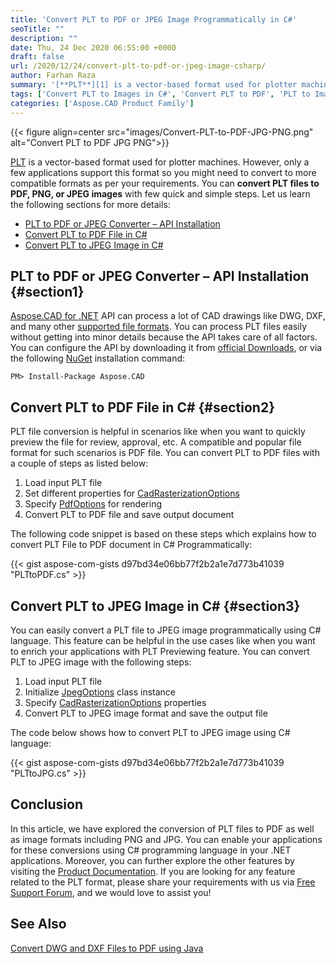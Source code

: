 ```yaml
---
title: 'Convert PLT to PDF or JPEG Image Programmatically in C#'
seoTitle: ""
description: ""
date: Thu, 24 Dec 2020 06:55:00 +0000
draft: false
url: /2020/12/24/convert-plt-to-pdf-or-jpeg-image-csharp/
author: Farhan Raza
summary: '[**PLT**][1] is a vector-based format used for plotter machines. However, only a few applications support this format so you might need to convert to more compatible formats as per your requirements. You can **convert PLT files to PDF, PNG, or JPEG images** with few quick and simple steps.'
tags: ['Convert PLT to Images in C#', 'Convert PLT to PDF', 'PLT to Image', 'PLT to JPEG', 'PLT to PDF', 'PLT to PNG']
categories: ['Aspose.CAD Product Family']
---
```




{{< figure align=center src="images/Convert-PLT-to-PDF-JPG-PNG.png" alt="Convert PLT to PDF JPG PNG">}}


[PLT][2] is a vector-based format used for plotter machines. However, only a few applications support this format so you might need to convert to more compatible formats as per your requirements. You can **convert PLT files to PDF, PNG, or JPEG images** with few quick and simple steps. Let us learn the following sections for more details:

*   [PLT to PDF or JPEG Converter – API Installation][3]
*   [Convert PLT to PDF File in C#][4]
*   [Convert PLT to JPEG Image in C#][5]

## PLT to PDF or JPEG Converter – API Installation {#section1}

[Aspose.CAD for .NET][6] API can process a lot of CAD drawings like DWG, DXF, and many other [supported file formats][7]. You can process PLT files easily without getting into minor details because the API takes care of all factors. You can configure the API by downloading it from [official Downloads][8], or via the following [NuGet][9] installation command:

```
PM> Install-Package Aspose.CAD
```

## Convert PLT to PDF File in C# {#section2}

PLT file conversion is helpful in scenarios like when you want to quickly preview the file for review, approval, etc. A compatible and popular file format for such scenarios is PDF file. You can convert PLT to PDF files with a couple of steps as listed below:

1.  Load input PLT file
2.  Set different properties for [CadRasterizationOptions][10]
3.  Specify [PdfOptions][11] for rendering
4.  Convert PLT to PDF file and save output document

The following code snippet is based on these steps which explains how to convert PLT File to PDF document in C# Programmatically:

{{< gist aspose-com-gists d97bd34e06bb77f2b2a1e7d773b41039 "PLTtoPDF.cs" >}}

## Convert PLT to JPEG Image in C# {#section3}

You can easily convert a PLT file to JPEG image programmatically using C# language. This feature can be helpful in the use cases like when you want to enrich your applications with PLT Previewing feature. You can convert PLT to JPEG image with the following steps:

1.  Load input PLT file
2.  Initialize [JpegOptions][12] class instance
3.  Specify [CadRasterizationOptions][13] properties
4.  Convert PLT to JPEG image format and save the output file

The code below shows how to convert PLT to JPEG image using C# language:

{{< gist aspose-com-gists d97bd34e06bb77f2b2a1e7d773b41039 "PLTtoJPG.cs" >}}

## Conclusion

In this article, we have explored the conversion of PLT files to PDF as well as image formats including PNG and JPG. You can enable your applications for these conversions using C# programming language in your .NET applications. Moreover, you can further explore the other features by visiting the [Product Documentation][14]. If you are looking for any feature related to the PLT format, please share your requirements with us via [Free Support Forum][15], and we would love to assist you!

## See Also

[Convert DWG and DXF Files to PDF using Java][16]




[1]: https://docs.fileformat.com/cad/plt/
[2]: https://docs.fileformat.com/cad/plt/
[3]: #section1
[4]: #section2
[5]: #section3
[6]: https://products.aspose.com/cad/net
[7]: https://docs.aspose.com/cad/net/supported-file-formats/
[8]: https://releases.aspose.com/
[9]: https://www.nuget.org/packages/Aspose.Cad
[10]: https://apireference.aspose.com/cad/net/aspose.cad.imageoptions/cadrasterizationoptions
[11]: https://apireference.aspose.com/cad/net/aspose.cad.imageoptions/pdfoptions
[12]: https://apireference.aspose.com/cad/net/aspose.cad.imageoptions/jpegoptions
[13]: https://apireference.aspose.com/cad/net/aspose.cad.imageoptions/cadrasterizationoptions
[14]: https://docs.aspose.com/cad/net/
[15]: https://forum.aspose.com/c/cad
[16]: https://blog.aspose.com/2020/11/13/convert-dwg-and-dxf-to-pdf-in-java/





